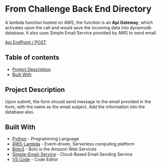 # From Challenge Back End Directory

A lambda function hosted on AWS, the function is an **Api Gateway**, which activates upon 
the call and would save the incoming data into dynamodb database. It also uses Simple Email Service 
provided by AWS to send email.

[Api EndPoint / POST](https://4d4nlf2g7k.execute-api.us-east-2.amazonaws.com/test/form)

## Table of contents

- [Project Description](#project-description)
- [Built With](#built-with)

## Project Description

Upon submit, the form should send message to the email
provided in the form, with the name as the email subject. Add the information into the database also.

## Built With

- [Python](https://python.org) - Programming Language
- [AWS-Lambda](https://aws.amazon.com/lambda/) - Event-driven, Serverless computing platform
- [Boto3](https://boto3.amazonaws.com/v1/documentation/api/latest/index.html) - Boto is the Amazon Web Services
- [Simple-Email-Service](https://aws.amazon.com/ses/) - Cloud-Based Email Sending Service
- [VS Code](https://code.visualstudio.com) - Code Editor


